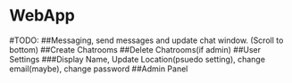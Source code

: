 WebApp
======

#TODO:
##Messaging, send messages and update chat window. (Scroll to bottom)
##Create Chatrooms
##Delete Chatrooms(if admin)
##User Settings 
    ###Display Name, Update Location(psuedo setting), change email(maybe), change password
##Admin Panel

